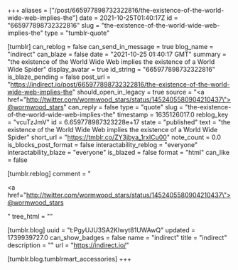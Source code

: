 +++
aliases = ["/post/665977898732322816/the-existence-of-the-world-wide-web-implies-the"]
date = 2021-10-25T01:40:17Z
id = "665977898732322816"
slug = "the-existence-of-the-world-wide-web-implies-the"
type = "tumblr-quote"

[tumblr]
can_reblog = false
can_send_in_message = true
blog_name = "indirect"
can_blaze = false
date = "2021-10-25 01:40:17 GMT"
summary = "the existence of the World Wide Web implies the existence of a World Wide Spider"
display_avatar = true
id_string = "665977898732322816"
is_blaze_pending = false
post_url = "https://indirect.io/post/665977898732322816/the-existence-of-the-world-wide-web-implies-the"
should_open_in_legacy = true
source = "<a href=\"http://twitter.com/wormwood_stars/status/1452405580904210437\">@wormwood_stars</a>"
can_reply = false
type = "quote"
slug = "the-existence-of-the-world-wide-web-implies-the"
timestamp = 1635126017.0
reblog_key = "vcuTzJmV"
id = 6.659778987323228e+17
state = "published"
text = "the existence of the World Wide Web implies the existence of a World Wide Spider"
short_url = "https://tmblr.co/ZY3jbya_1rxICu00"
note_count = 0.0
is_blocks_post_format = false
interactability_reblog = "everyone"
interactability_blaze = "everyone"
is_blazed = false
format = "html"
can_like = false

[tumblr.reblog]
comment = "<p><a href=\"http://twitter.com/wormwood_stars/status/1452405580904210437\">@wormwood_stars</a></p>"
tree_html = ""

[tumblr.blog]
uuid = "t:PgyUJU3SA2Klwyt81UWAwQ"
updated = 1739939727.0
can_show_badges = false
name = "indirect"
title = "indirect"
description = ""
url = "https://indirect.io/"

[tumblr.blog.tumblrmart_accessories]
+++
